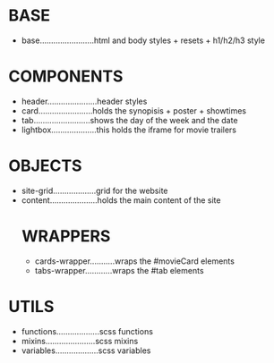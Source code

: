 # BASE

-   base........................html and body styles + resets + h1/h2/h3 style

# COMPONENTS

-   header......................header styles
-   card........................holds the synopisis + poster + showtimes
-   tab.........................shows the day of the week and the date
-   lightbox....................this holds the iframe for movie trailers

# OBJECTS

-   site-grid...................grid for the website
-   content.....................holds the main content of the site
    # WRAPPERS
    -   cards-wrapper...........wraps the #movieCard elements
    -   tabs-wrapper............wraps the #tab elements

# UTILS

-   functions...................scss functions
-   mixins......................scss mixins
-   variables...................scss variables
